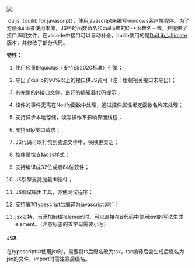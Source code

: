 ![](https://gitee.com/zentel/duijs/raw/dev/logo.png)

​    duijs（duilib for javascript），使用javascript来编写windows客户端程序。为了方便duilib者使用本库，JS中的函数命名和duilib库的C++函数名一致，并提供了接口声明文件，在vscode中接口可以自动补全。duilib使用的是[DuiLib_Ultimate](https://github.com/qdtroy/DuiLib_Ultimate)版本，并修改了部分代码。

**特性：**

1. 使用轻量的quickjs（支持ES2020标准）引擎；

2. 导出了duilib的90%以上的接口供JS调用（注：绘制相关接口未导出）；

3. 有完整的js接口文件，良好的编辑器代码提示；

4. 控件的事件无需在Notify函数中处理，通过控件属性绑定函数名称来处理；

5. 支持异步本地存储，读写操作不影响界面线程；

6. 支持http接口请求；

7. JS代码可以打包到资源文件中，换肤更灵活；

8. 控件属性支持css样式；

9. 支持编译成32位或者64位软件；

10. JS引擎支持加载dll插件；

11. JS调试输出工具，方便测试程序；

12. 支持编写typescript后编译为javascript运行；

13. jsx支持，当添加list的element时，可以直接在js代码中使用xml的写法生成element。（注意标签的首字母需要小写）

    

#### JSX

在typescript中使用jsx时，需要将ts后缀名改为tsx，tsc编译后会生成后缀名为jsx的文件，import时需注意后缀名。

